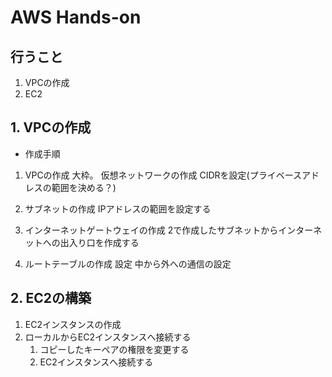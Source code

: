 # AWS Hands-on
## 行うこと
1. VPCの作成
2. EC2

## 1. VPCの作成
- 作成手順
1. VPCの作成
大枠。
仮想ネットワークの作成
CIDRを設定(プライベースアドレスの範囲を決める？)

2. サブネットの作成
IPアドレスの範囲を設定する

3. インターネットゲートウェイの作成
2で作成したサブネットからインターネットへの出入り口を作成する

4. ルートテーブルの作成
設定
中から外への通信の設定

## 2. EC2の構築
1. EC2インスタンスの作成
2. ローカルからEC2インスタンスへ接続する
   1. コピーしたキーペアの権限を変更する
   2. EC2インスタンスへ接続する



